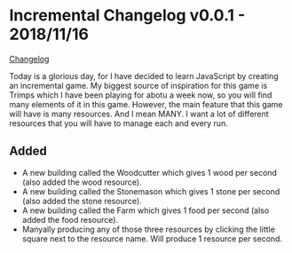 # Incremental Changelog v0.0.1 - 2018/11/16

[Changelog](_changelog.md)

Today is a glorious day, for I have decided to learn JavaScript by creating an incremental game. My biggest source of inspiration for this game is Trimps which I have been playing for abotu a week now, so you will find many elements of it in this game. However, the main feature that this game will have is many resources. And I mean MANY. I want a lot of different resources that you will have to manage each and every run.

## Added

- A new building called the Woodcutter which gives 1 wood per second (also added the wood resource).
- A new building called the Stonemason which gives 1 stone per second (also added the stone resource).
- A new building called the Farm which gives 1 food per second (also added the food resource).
- Manyally producing any of those three resources by clicking the little square next to the resource name. Will produce 1 resource per second.